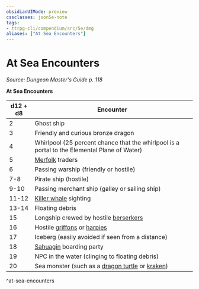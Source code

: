 ```yaml
---
obsidianUIMode: preview
cssclasses: json5e-note
tags:
- ttrpg-cli/compendium/src/5e/dmg
aliases: ["At Sea Encounters"]
---
```

# At Sea Encounters
*Source: Dungeon Master's Guide p. 118* 

**At Sea Encounters**

| d12 + d8 | Encounter |
|----------|-----------|
| 2 | Ghost ship |
| 3 | Friendly and curious bronze dragon |
| 4 | Whirlpool (25 percent chance that the whirlpool is a portal to the Elemental Plane of Water) |
| 5 | [Merfolk](/CLI/bestiary/humanoid/merfolk.md) traders |
| 6 | Passing warship (friendly or hostile) |
| 7-8 | Pirate ship (hostile) |
| 9-10 | Passing merchant ship (galley or sailing ship) |
| 11-12 | [Killer whale](/CLI/bestiary/beast/killer-whale.md) sighting |
| 13-14 | Floating debris |
| 15 | Longship crewed by hostile [berserkers](/CLI/bestiary/humanoid/berserker.md) |
| 16 | Hostile [griffons](/CLI/bestiary/monstrosity/griffon.md) or [harpies](/CLI/bestiary/monstrosity/harpy.md) |
| 17 | Iceberg (easily avoided if seen from a distance) |
| 18 | [Sahuagin](/CLI/bestiary/humanoid/sahuagin.md) boarding party |
| 19 | NPC in the water (clinging to floating debris) |
| 20 | Sea monster (such as a [dragon turtle](/CLI/bestiary/dragon/dragon-turtle.md) or [kraken](/CLI/bestiary/monstrosity/kraken.md)) |
^at-sea-encounters
